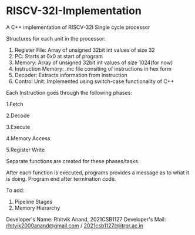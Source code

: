 # RISCV-32I-Implementation
A C++ implementation of RISCV-32I Single cycle processor

Structures for each unit in the processor:
1. Register File: Array of unsigned 32bit int values of size 32
2. PC: Starts at 0x0 at start of program
3. Memory: Array of unsigned 32bit int values of size 1024(for now)
4. Instruction Memory: .mc file consiting of instructions in hex form 
5. Decoder: Extracts information from instruction
6. Control Unit: Implemented using switch-case functionality of C++

Each Instruction goes through the following phases:

1.Fetch

2.Decode

3.Execute

4.Memory Access

5.Register Write

Separate functions are created for these phases/tasks.

After each function is executed, programs provides a message as to what it is doing.
Program end after termination code.


To add:
1. Pipeline Stages
2. Memory Hierarchy


Developer's Name: Rhitvik Anand, 2021CSB1127
Developer's Mail: rhitvik2000anand@gmail.com / 2021csb1127@iitrpr.ac.in
